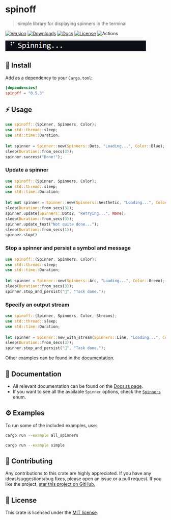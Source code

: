# spinoff
> simple library for displaying spinners in the terminal

[![Version](https://img.shields.io/crates/v/spinoff.svg)](https://crates.io/crates/spinoff) [![Downloads](https://img.shields.io/crates/d/spinoff)](https://crates.io/crates/spinoff) [![Docs](https://img.shields.io/docsrs/spinoff)](https://docs.rs/spinoff/latest/spinoff) [![License](https://img.shields.io/crates/l/spinoff)](https://crates.io/crates/spinoff) ![Actions](https://img.shields.io/github/workflow/status/ad4mx/spinoff/Rust)


![](assets/index.gif)
## 🔨 Install
Add as a dependency to your `Cargo.toml`:

```toml
[dependencies]
spinoff = "0.5.3"
```	

## ⚡ Usage

```rust
use spinoff::{Spinner, Spinners, Color};
use std::thread::sleep;
use std::time::Duration;

let spinner = Spinner::new(Spinners::Dots, "Loading...", Color::Blue); 
sleep(Duration::from_secs(3));
spinner.success("Done!");
```

### Update a spinner

```rust
use spinoff::{Spinner, Spinners, Color};
use std::thread::sleep;
use std::time::Duration;

let mut spinner = Spinner::new(Spinners::Aesthetic, "Loading...", Color::Red); 
sleep(Duration::from_secs(3));
spinner.update(Spinners::Dots2, "Retrying...", None);
sleep(Duration::from_secs(3));
spinner.update_text("Not quite done...");
sleep(Duration::from_secs(1));
spinner.stop()
```

### Stop a spinner and persist a symbol and message

```rust
use spinoff::{Spinner, Spinners, Color};
use std::thread::sleep;
use std::time::Duration;

let spinner = Spinner::new(Spinners::Arc, "Loading...", Color::Green);
sleep(Duration::from_secs(3));
spinner.stop_and_persist("📜", "Task done.");
```

### Specify an output stream

```rust
use spinoff::{Spinner, Spinners, Color, Streams};
use std::thread::sleep;
use std::time::Duration;

let spinner = Spinner::new_with_stream(Spinners::Line, "Loading...", Color::Yellow, Streams::Stderr);
sleep(Duration::from_secs(3));
spinner.stop_and_persist("📜", "Task done.");
```

Other examples can be found in the [documentation](https://docs.rs/spinoff/latest/spinoff/).


## 📖 Documentation

* All relevant documentation can be found on the [Docs.rs page](https://docs.rs/spinoff/latest/spinoff/).
* If you want to see all the available `Spinner` options, check the [`Spinners`](src/spinner_enum.rs) enum.

## ⚙ Examples

To run some of the included examples, use: 
```bash	
cargo run --example all_spinners
```

```bash
cargo run --example simple
```

## 🚧 Contributing

Any contributions to this crate are highly appreciated. If you have any ideas/suggestions/bug fixes, please open an issue or a pull request.
If you like the project, [star this project on GitHub.](https://github.com/ad4mx/spinoff)

## 📑 License

This crate is licensed under the [MIT license](LICENSE).

